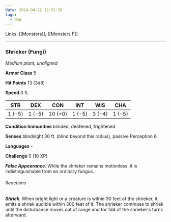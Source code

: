 ```yaml
---
date: 2024-04-22 12:51:38
tags:
  - dnd
---
```

Links: [[Monsters]], [[Monsters F]]

---
### Shrieker (Fungi)

*Medium plant, unaligned*

**Armor Class** 5

**Hit Points** 13 (3d8)

**Speed** 0 ft.

| STR    | DEX    | CON     | INT    | WIS    | CHA    |
|--------|--------|---------|--------|--------|--------|
| 1 (-5) | 1 (-5) | 10 (+0) | 1 (-5) | 3 (-4) | 1 (-5) |

**Condition Immunities** blinded, deafened, frightened

**Senses** blindsight 30 ft. (blind beyond this radius), passive Perception 6

**Languages** -

**Challenge** 0 (10 XP)

***False Appearance***. While the shrieker remains motionless, it is indistinguishable from an ordinary fungus.

###### Reactions

***Shriek***. When bright light or a creature is within 30 feet of the shrieker, it emits a shriek audible within 300 feet of it. The shrieker continues to shriek until the disturbance moves out of range and for 1d4 of the shrieker's turns afterward.